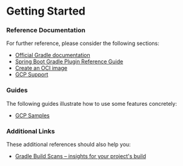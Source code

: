 # Getting Started

### Reference Documentation
For further reference, please consider the following sections:

* [Official Gradle documentation](https://docs.gradle.org)
* [Spring Boot Gradle Plugin Reference Guide](https://docs.spring.io/spring-boot/docs/2.4.5/gradle-plugin/reference/html/)
* [Create an OCI image](https://docs.spring.io/spring-boot/docs/2.4.5/gradle-plugin/reference/html/#build-image)
* [GCP Support](https://cloud.spring.io/spring-cloud-gcp/reference/html/)

### Guides
The following guides illustrate how to use some features concretely:

* [GCP Samples](https://github.com/GoogleCloudPlatform/spring-cloud-gcp/tree/master/spring-cloud-gcp-samples)

### Additional Links
These additional references should also help you:

* [Gradle Build Scans – insights for your project's build](https://scans.gradle.com#gradle)

